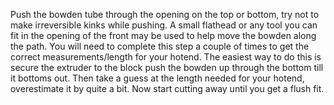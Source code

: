 Push the bowden tube through the opening on the top or bottom, try not to make irreversible kinks while pushing.
A small flathead or any tool you can fit in the opening of the front may be used to help move the
bowden along the path. You will need to complete this step a couple of times to get the correct
measurements/length for your hotend. The easiest way to do this is secure the extruder to the block
push the bowden up through the bottom till it bottoms out. Then take a guess at the length needed
for your hotend, overestimate it by quite a bit. Now start cutting away until you get a flush fit.

